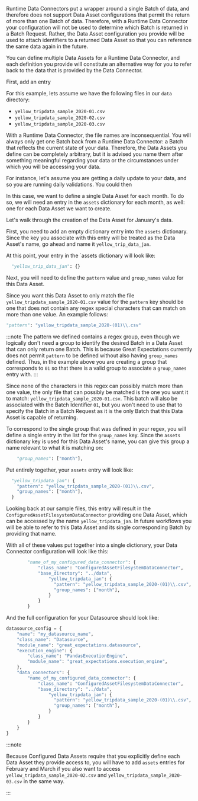 Runtime Data Connectors put a wrapper around a single Batch of data, and therefore does not support Data Asset configurations that permit the return of more than one Batch of data.  Therefore, with a Runtime Data Connector your configuration will not be used to determine which Batch is returned in a Batch Request.  Rather, the Data Asset configuration you provide will be used to attach identifiers to a returned Data Asset so that you can reference the same data again in the future.

You can define multiple Data Assets for a Runtime Data Connector, and each definition you provide will constitute an alternative way for you to refer back to the data that is provided by the Data Connector.

First, add an entry

For this example, lets assume we have the following files in our `data` directory:
- `yellow_tripdata_sample_2020-01.csv`
- `yellow_tripdata_sample_2020-02.csv`
- `yellow_tripdata_sample_2020-03.csv`

With a Runtime Data Connector, the file names are inconsequential.  You will always only get one Batch back from a Runtime Data Connector: a Batch that reflects the current state of your data.  Therefore, the Data Assets you define can be completely arbitrary, but it is advised you name them after something meaningful regarding your data or the circumstances under which you will be accessing your data.

For instance, let's assume you are getting a daily update to your data, and so you are running daily validations.  You could then

In this case, we want to define a single Data Asset for each month.  To do so, we will need an entry in the `assets` dictionary for each month, as well: one for each Data Asset we want to create.

Let's walk through the creation of the Data Asset for January's data.

First, you need to add an empty dictionary entry into the `assets` dictionary.  Since the key you associate with this entry will be treated as the Data Asset's name, go ahead and name it `yellow_trip_data_jan`.

At this point, your entry in the `assets dictionary will look like:

```python
  "yellow_trip_data_jan": {}
```

Next, you will need to define the `pattern` value and `group_names` value for this Data Asset.

Since you want this Data Asset to only match the file `yellow_tripdata_sample_2020-01.csv` value for the `pattern` key should be one that does not contain any regex special characters that can match on more than one value.  An example follows:

```python
"pattern": "yellow_tripdata_sample_2020-(01)\\.csv"
```

:::note
The pattern we defined contains a regex group, even though we logically don't need a group to identify the desired Batch in a Data Asset that can only return one Batch.  This is because Great Expectations currently does not permit `pattern` to be defined without also having `group_names` defined.  Thus, in the example above you are creating a group that corresponds to `01` so that there is a valid group to associate a `group_names` entry with.
:::

Since none of the characters in this regex can possibly match more than one value, the only file that can possibly be matched is the one you want it to match: `yellow_tripdata_sample_2020-01.csv`.  This batch will also be associated with the Batch Identifier `01`, but you won't need to use that to specify the Batch in a Batch Request as it is the only Batch that this Data Asset is capable of returning.

To correspond to the single group that was defined in your regex, you will define a single entry in the list for the `group_names` key.  Since the `assets` dictionary key is used for this Data Asset's name, you can give this group a name relevant to what it is matching on:

```python
    "group_names": ["month"],
```

Put entirely together, your `assets` entry will look like:

```python
  "yellow_tripdata_jan": {
    "pattern": "yellow_tripdata_sample_2020-(01)\\.csv",
    "group_names": ["month"],
  }
```

Looking back at our sample files, this entry will result in the `ConfiguredAssetFilesystemDataConnector` providing one Data Asset, which can be accessed by the name `yellow_tripdata_jan`.  In future workflows you will be able to refer to this Data Asset and its single corresponding Batch by providing that name.

With all of these values put together into a single dictionary, your Data Connector configuration will look like this:

```python
        "name_of_my_configured_data_connector": {
            "class_name": "ConfiguredAssetFilesystemDataConnector",
            "base_directory": "../data",
                "yellow_tripdata_jan": {
                  "pattern": "yellow_tripdata_sample_2020-(01)\\.csv",
                  "group_names": ["month"],
                }
            }
        }
```

And the full configuration for your Datasource should look like:

```python
datasource_config = {
    "name": "my_datasource_name",
    "class_name": "Datasource",
    "module_name": "great_expectations.datasource",
    "execution_engine": {
        "class_name": "PandasExecutionEngine",  
        "module_name": "great_expectations.execution_engine",
    },
    "data_connectors": {
        "name_of_my_configured_data_connector": {
            "class_name": "ConfiguredAssetFilesystemDataConnector",
            "base_directory": "../data",
                "yellow_tripdata_jan": {
                  "pattern": "yellow_tripdata_sample_2020-(01)\\.csv",
                  "group_names": ["month"],
                }
            }
        }
    }
}
```

:::note

Because Configured Data Assets require that you explicitly define each Data Asset they provide access to, you will have to add `assets` entries for February and March if you also want to access `yellow_tripdata_sample_2020-02.csv` and `yellow_tripdata_sample_2020-03.csv` in the same way.

:::
